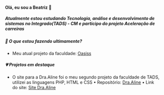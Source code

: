 #### Olá, eu sou a Beatriz 👋
##### Atualmente estou estudando Tecnologia, análise e desenvolvimento de sistemas no Integrado(TADS) - CM e participo do projeto Aceleração de carreiras

##### 💜 O que estou fazendo ultimamente?
  - Meu atual projeto da faculdade: [Oasiss](https://github.com/bbringsjoy/Oasiss)
##### 💗 Projetos em destaque
   - O site para a Dra.Aline foi o meu segundo projeto da faculdade de TADS, utilizei as linguagens PHP, HTML e CSS
      • Repositório: [Dra.Aline](https://github.com/bbringsjoy/Dra.Aline)
      • Link do site: [Site Dra.Aline](http://draaline.infinityfreeapp.com)



<!--
**bbringsjoy/bbringsjoy** is a ✨ _special_ ✨ repository because its `README.md` (this file) appears on your GitHub profile.

Here are some ideas to get you started:

- 🔭 I’m currently working on ...
- 🌱 I’m currently learning ...
- 👯 I’m looking to collaborate on ...
- 🤔 I’m looking for help with ...
- 💬 Ask me about ...
- 📫 How to reach me: ...
- 😄 Pronouns: ...
- ⚡ Fun fact: ...
-->
